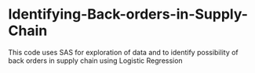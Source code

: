 # Identifying-Back-orders-in-Supply-Chain
This code uses SAS for exploration of data and to identify possibility of back orders in supply chain using Logistic Regression
